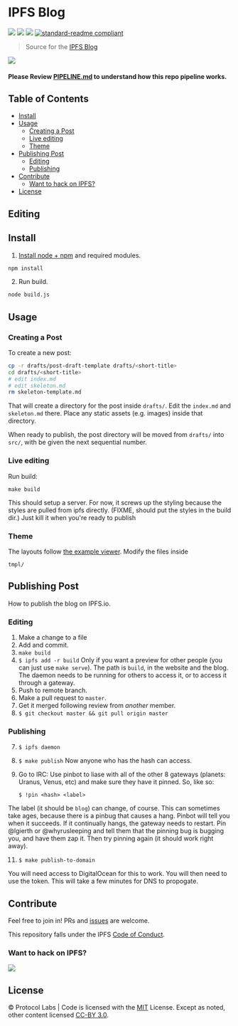 # IPFS Blog

[![](https://img.shields.io/badge/made%20by-Protocol%20Labs-blue.svg?style=flat-square)](http://ipn.io)
[![](https://img.shields.io/badge/project-IPFS-blue.svg?style=flat-square)](http://ipfs.io/)
[![](https://img.shields.io/badge/freenode-%23ipfs-blue.svg?style=flat-square)](http://webchat.freenode.net/?channels=%23ipfs)
[![standard-readme compliant](https://img.shields.io/badge/standard--readme-OK-green.svg?style=flat-square)](https://github.com/RichardLitt/standard-readme)

> Source for the [IPFS Blog](http://ipfs.io/blog)

![](https://www.evernote.com/l/AMaEbN3YfmVC-JDtlxRdFnMMbfvQjQlmU9MB/image.png)

#### Please Review [PIPELINE.md](./PIPELINE.md) to understand how this repo pipeline works.

## Table of Contents

- [Install](#install)
- [Usage](#usage)
  - [Creating a Post](#creating-a-post)
  - [Live editing](#live-editing)
  - [Theme](#theme)
- [Publishing Post](#publishing-post)
  - [Editing](#editing)
  - [Publishing](#publishing)
- [Contribute](#contribute)
  - [Want to hack on IPFS?](#want-to-hack-on-ipfs)
- [License](#license)

## Editing

## Install

1. [Install node + npm](http://iojs.org) and required modules.

```sh
npm install
```

2. Run build.

```sh
node build.js
```

## Usage

### Creating a Post

To create a new post:

```sh
cp -r drafts/post-draft-template drafts/<short-title>
cd drafts/<short-title>
# edit index.md
# edit skeleton.md
rm skeleton-template.md
```

That will create a directory for the post inside `drafts/`. Edit the `index.md` and `skeleton.md` there. Place any static assets (e.g. images) inside that directory.

When ready to publish, the post directory will be moved from `drafts/` into `src/`, with be given the next sequential number.


### Live editing

Run build:

```
make build
```

This should setup a server. For now, it screws up the styling because the styles are pulled from ipfs directly. (FIXME, should put the styles in the build dir.) Just kill it when you're ready to publish

### Theme

The layouts follow [the example viewer](https://github.com/ipfs/examples/tree/master/webapps/example-viewer). Modify the files inside

```
tmpl/
```

## Publishing Post

How to publish the blog on IPFS.io.

### Editing

1. Make a change to a file
2. Add and commit.
3. `make build`
4. `$ ipfs add -r build`
  Only if you want a preview for other people (you can just use `make serve`). The path is `build`, in the website and the blog.
  The daemon needs to be running for others to access it, or to access it through a gateway.
5. Push to remote branch.
6. Make a pull request to `master`.
7. Get it merged following review from _another_ member.
8. `$ git checkout master && git pull origin master`

### Publishing

7. `$ ipfs daemon`
8. `$ make publish`
  Now anyone who has the hash can access.
10. Go to IRC: Use pinbot to liase with all of the other 8 gateways (planets: Uranus, Venus, etc) and make sure they have it pinned. So, like so:

      `$ !pin <hash> <label>`

  The label (it should be `blog`) can change, of course. This can sometimes take ages, because there is a pinbug that causes a hang. Pinbot will tell you when it succeeds. If it continually hangs, the gateway needs to restart. Pin @lgierth or @whyrusleeping and tell them that the pinning bug is bugging you, and have them zap it. Then try pinning again (it should work right away).

11. `$ make publish-to-domain`

You will need access to DigitalOcean for this to work. You will then need to use the token. This will take a few minutes for DNS to propogate.

## Contribute

Feel free to join in! PRs and [issues](https://github.com/ipfs/blog/issues) are welcome.

This repository falls under the IPFS [Code of Conduct](https://github.com/ipfs/community/blob/master/code-of-conduct.md).

### Want to hack on IPFS?

[![](https://cdn.rawgit.com/jbenet/contribute-ipfs-gif/master/img/contribute.gif)](https://github.com/ipfs/community/blob/master/contributing.md)

## License

© Protocol Labs | Code is licensed with the [MIT](LICENSE) License. Except as noted, other content licensed [CC-BY 3.0](https://creativecommons.org/licenses/by/3.0/us/).
